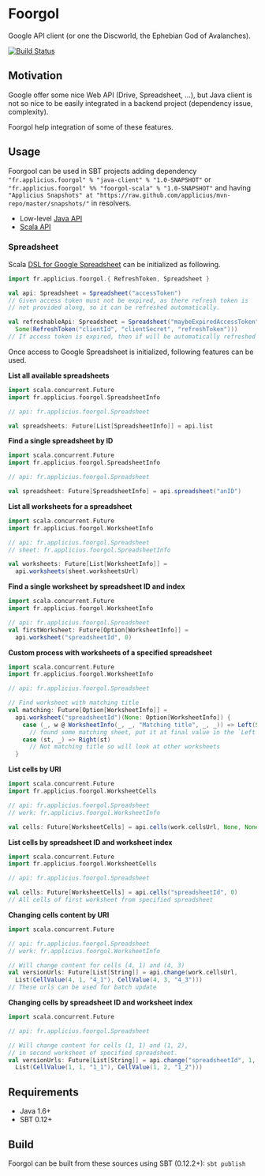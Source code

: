 # Foorgol

Google API client (or one the Discworld, the Ephebian God of Avalanches).

[![Build Status](https://secure.travis-ci.org/applicius/foorgol.png?branch=master)](http://travis-ci.org/applicius/foorgol)

## Motivation

Google offer some nice Web API (Drive, Spreadsheet, ...), but Java client is not so nice to be easily integrated in a backend project (dependency issue, complexity).

Foorgol help integration of some of these features.

## Usage

Foorgool can be used in SBT projects adding dependency `"fr.applicius.foorgol" % "java-client" % "1.0-SNAPSHOT"` or `"fr.applicius.foorgol" %% "foorgol-scala" % "1.0-SNAPSHOT"` and having `"Applicius Snapshots" at "https://raw.github.com/applicius/mvn-repo/master/snapshots/"` in resolvers.

* Low-level [Java API](http://applicius.github.io/foorgol/java-client/api/)
* [Scala API](http://applicius.github.io/foorgol/scala/api/#package)

### Spreadsheet

Scala [DSL for Google Spreadsheet](http://applicius.github.io/foorgol/scala/api/#fr.applicius.foorgol.Spreadsheet) can be initialized as following.

```scala
import fr.applicius.foorgol.{ RefreshToken, Spreadsheet }

val api: Spreadsheet = Spreadsheet("accessToken")
// Given access token must not be expired, as there refresh token is 
// not provided along, so it can be refreshed automatically.

val refreshableApi: Spreadsheet = Spreadsheet("maybeExpiredAccessToken",
  Some(RefreshToken("clientId", "clientSecret", "refreshToken")))
// If access token is expired, then if will be automatically refreshed
```

Once access to Google Spreadsheet is initialized, following features can be used.

**List all available spreadsheets**

```scala
import scala.concurrent.Future
import fr.applicius.foorgol.SpreadsheetInfo

// api: fr.applicius.foorgol.Spreadsheet

val spreadsheets: Future[List[SpreadsheetInfo]] = api.list
```

**Find a single spreadsheet by ID**

```scala
import scala.concurrent.Future
import fr.applicius.foorgol.SpreadsheetInfo

// api: fr.applicius.foorgol.Spreadsheet

val spreadsheet: Future[SpreadsheetInfo] = api.spreadsheet("anID")
```

**List all worksheets for a spreadsheet**

```scala
import scala.concurrent.Future
import fr.applicius.foorgol.WorksheetInfo

// api: fr.applicius.foorgol.Spreadsheet
// sheet: fr.applicius.foorgol.SpreadsheetInfo

val worksheets: Future[List[WorksheetInfo]] = 
  api.worksheets(sheet.worksheetsUrl)
```

**Find a single worksheet by spreadsheet ID and index**

```scala
import scala.concurrent.Future
import fr.applicius.foorgol.WorksheetInfo

// api: fr.applicius.foorgol.Spreadsheet
val firstWorksheet: Future[Option[WorksheetInfo]] = 
  api.worksheet("spreadsheetId", 0)
```

**Custom process with worksheets of a specified spreadsheet**

```scala
import scala.concurrent.Future
import fr.applicius.foorgol.WorksheetInfo

// api: fr.applicius.foorgol.Spreadsheet

// Find worksheet with matching title
val matching: Future[Option[WorksheetInfo]] =
  api.worksheet("spreadsheetId")(None: Option[WorksheetInfo]) { 
    case (_, w @ WorksheetInfo(_, _, "Matching title", _, _)) => Left(Some(w)) 
      // found some matching sheet, put it at final value in the `Left`
    case (st, _) => Right(st)
      // Not matching title so will look at other worksheets
  }
```

**List cells by URI**

```scala
import scala.concurrent.Future
import fr.applicius.foorgol.WorksheetCells

// api: fr.applicius.foorgol.Spreadsheet
// work: fr.applicius.foorgol.WorksheetInfo

val cells: Future[WorksheetCells] = api.cells(work.cellsUrl, None, None)
```

**List cells by spreadsheet ID and worksheet index**

```scala
import scala.concurrent.Future
import fr.applicius.foorgol.WorksheetCells

// api: fr.applicius.foorgol.Spreadsheet

val cells: Future[WorksheetCells] = api.cells("spreadsheetId", 0)
// All cells of first worksheet from specified spreadsheet
```

**Changing cells content by URI**

```scala
import scala.concurrent.Future

// api: fr.applicius.foorgol.Spreadsheet
// work: fr.applicius.foorgol.WorksheetInfo

// Will change content for cells (4, 1) and (4, 3)
val versionUrls: Future[List[String]] = api.change(work.cellsUrl, 
  List(CellValue(4, 1, "4_1"), CellValue(4, 3, "4_3")))
// These urls can be used for batch update
```

**Changing cells by spreadsheet ID and worksheet index**

```scala
import scala.concurrent.Future

// api: fr.applicius.foorgol.Spreadsheet

// Will change content for cells (1, 1) and (1, 2),
// in second worksheet of specified spreadsheet.
val versionUrls: Future[List[String]] = api.change("spreadsheetId", 1, 
  List(CellValue(1, 1, "1_1"), CellValue(1, 2, "1_2")))
```

## Requirements

* Java 1.6+
* SBT 0.12+

## Build

Foorgol can be built from these sources using SBT (0.12.2+): `sbt publish`

